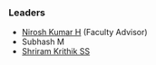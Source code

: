 ### Leaders
* [Nirosh Kumar H](mailto:nirosh.kumarh@owasp.org) (Faculty Advisor)
* Subhash M
* [Shriram Krithik SS](mailto:shriram.krithikss@owasp.org)
